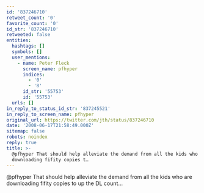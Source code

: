 ```yaml
---
id: '837246710'
retweet_count: '0'
favorite_count: '0'
id_str: '837246710'
retweeted: false
entities:
  hashtags: []
  symbols: []
  user_mentions:
    - name: Peter Fleck
      screen_name: pfhyper
      indices:
        - '0'
        - '8'
      id_str: '55753'
      id: '55753'
  urls: []
in_reply_to_status_id_str: '837245521'
in_reply_to_screen_name: pfhyper
original_url: https://twitter.com/jth/status/837246710
date: '2008-06-17T21:58:49.000Z'
sitemap: false
robots: noindex
reply: true
title: >-
  @pfhyper That should help alleviate the demand from all the kids who are
  downloading fifity copies t…
---
```


@pfhyper That should help alleviate the demand from all the kids who are downloading fifity copies to up the DL count...